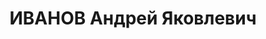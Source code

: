 ---
title: ИВАНОВ Андрей Яковлевич
description: "Род. в 1894, Томская губ., Мариинский уезд, Боготольская вол., с. Большая\
  \ Косуль, русский, обр.: малограмотный. Проживал: КЖД, разъезд Кирсаново. Ремонтный\
  \ рабочий 2-й дистанции пути КЖД \n  Арестован 02.06.1937. Обв.: участие в антисоветской\
  \ организации, вредительстве. Приговор: ВК ВС СССР, 19.07.1938 – 10 лет ИТЛ. \n\
  \  Реабилитирован ВК ВС СССР 08.12.1959"
---